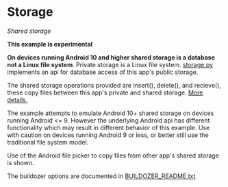 # Storage

*Shared storage*

**This example is experimental**

**On devices running Android 10 and higher shared storage is a database not a Linux file system**. Private storage is a Linux file system. [storage.py](https://github.com/Android-for-Python/Storage-Example/blob/main/storage.py) implements an api for database access of this app's public storage.

The shared storage operations provided are insert(), delete(), and recieve(), these copy files between this app's private and shared storage. [More details.](https://github.com/Android-for-Python/Storage-Example/blob/main/API_STORAGE_README.txt)

The example attempts to emulate Android 10+ shared storage on devices running Android <= 9. However the underlying Android api has different functionality which may result in different behavior of this example. Use with caution on devices running Android 9 or less, or better still use the traditional file system model.

Use of the Android file picker to copy files from other app's shared storage is shown.

The buildozer options are documented in [BUILDOZER_README.txt](https://github.com/Android-for-Python/Storage-Example/blob/main/BUILDOZER_README.txt)

